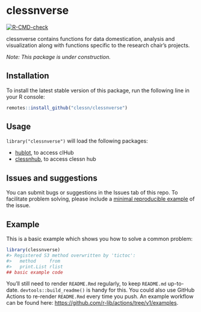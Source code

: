 
<!-- README.md is generated from README.Rmd. Please edit that file -->

# clessnverse

<!-- badges: start -->

[![R-CMD-check](https://github.com/clessn/clessnverse/actions/workflows/R-CMD-check.yaml/badge.svg)](https://github.com/clessn/clessnverse/actions/workflows/R-CMD-check.yaml)
<!-- badges: end -->

clessnverse contains functions for data domestication, analysis and
visualization along with functions specific to the research chair’s
projects.

*Note: This package is under construction.*

## Installation

To install the latest stable version of this package, run the following
line in your R console:

``` r
remotes::install_github("clessn/clessnverse")
```

## Usage

`library("clessnverse")` will load the following packages:

- [hublot](https://github.com/clessn/hublotr), to access clHub
- [clessnhub](https://github.com/clessn/hublotr), to access clessn hub

## Issues and suggestions

You can submit bugs or suggestions in the Issues tab of this repo. To
facilitate problem solving, please include a [minimal reproducible
example](https://reprex.tidyverse.org/articles/reprex-dos-and-donts.html)
of the issue.

## Example

This is a basic example which shows you how to solve a common problem:

``` r
library(clessnverse)
#> Registered S3 method overwritten by 'tictoc':
#>   method     from 
#>   print.List rlist
## basic example code
```

You’ll still need to render `README.Rmd` regularly, to keep `README.md`
up-to-date. `devtools::build_readme()` is handy for this. You could also
use GitHub Actions to re-render `README.Rmd` every time you push. An
example workflow can be found here:
<https://github.com/r-lib/actions/tree/v1/examples>.

